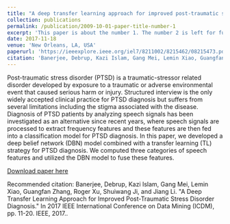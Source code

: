 ```yaml
---
title: "A deep transfer learning approach for improved post-traumatic stress disorder diagnosis"
collection: publications
permalink: /publication/2009-10-01-paper-title-number-1
excerpt: 'This paper is about the number 1. The number 2 is left for future work.'
date: 2017-11-18
venue: 'New Orleans, LA, USA'
paperurl: 'https://ieeexplore.ieee.org/iel7/8211002/8215462/08215473.pdf'
citation: 'Banerjee, Debrup, Kazi Islam, Gang Mei, Lemin Xiao, Guangfan Zhang, Roger Xu, Shuiwang Ji, and Jiang Li. "A Deep Transfer Learning Approach for Improved Post-Traumatic Stress Disorder Diagnosis." In 2017 IEEE International Conference on Data Mining (ICDM), pp. 11-20. IEEE, 2017.'
---
```

Post-traumatic stress disorder (PTSD) is a traumatic-stressor related disorder developed by exposure to a traumatic or adverse environmental event that caused serious harm or injury. Structured interview is the only widely accepted clinical practice for PTSD diagnosis but suffers from several limitations including the stigma associated with the disease. Diagnosis of PTSD patients by analyzing speech signals has been investigated as an alternative since recent years, where speech signals are processed to extract frequency features and these features are then fed into a classification model for PTSD diagnosis. In this paper, we developed a deep belief network (DBN) model combined with a transfer learning (TL) strategy for PTSD diagnosis. We computed three categories of speech features and utilized the DBN model to fuse these features. 

[Download paper here](https://ieeexplore.ieee.org/iel7/8211002/8215462/08215473.pdf)

Recommended citation: Banerjee, Debrup, Kazi Islam, Gang Mei, Lemin Xiao, Guangfan Zhang, Roger Xu, Shuiwang Ji, and Jiang Li. "A Deep Transfer Learning Approach for Improved Post-Traumatic Stress Disorder Diagnosis." In 2017 IEEE International Conference on Data Mining (ICDM), pp. 11-20. IEEE, 2017..
